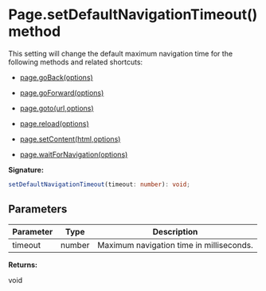 # Page.setDefaultNavigationTimeout() method

This setting will change the default maximum navigation time for the following methods and related shortcuts:

- [page.goBack(options)](./puppeteer.page.goback.md)

- [page.goForward(options)](./puppeteer.page.goforward.md)

- [page.goto(url,options)](./puppeteer.page.goto.md)

- [page.reload(options)](./puppeteer.page.reload.md)

- [page.setContent(html,options)](./puppeteer.page.setcontent.md)

- [page.waitForNavigation(options)](./puppeteer.page.waitfornavigation.md)

**Signature:**

```typescript
setDefaultNavigationTimeout(timeout: number): void;
```

## Parameters

| Parameter | Type   | Description                              |
| --------- | ------ | ---------------------------------------- |
| timeout   | number | Maximum navigation time in milliseconds. |

**Returns:**

void
